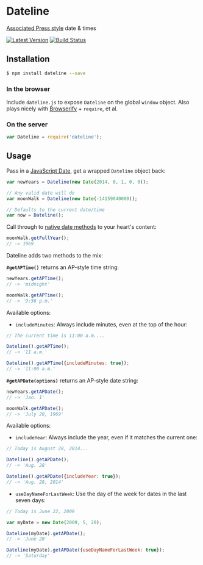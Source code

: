 # Dateline

[Associated Press style](http://en.wikipedia.org/wiki/AP_Stylebook) date & times

[![Latest Version](https://img.shields.io/npm/v/dateline.svg?style=flat-square)](https://www.npmjs.com/package/dateline)
[![Build Status](https://img.shields.io/travis/banterability/dateline.svg?style=flat-square)](https://travis-ci.org/banterability/dateline)

## Installation

```bash
$ npm install dateline --save
```

### In the browser

Include `dateline.js` to expose `Dateline` on the global `window` object. Also plays nicely with [Browserify](http://browserify.org/) + `require`, et al.

### On the server

```js
var Dateline = require('dateline');
```

## Usage

Pass in a [JavaScript Date](https://developer.mozilla.org/en-US/docs/Web/JavaScript/Reference/Global_Objects/Date), get a wrapped `Dateline` object back:

```js
var newYears = Dateline(new Date(2014, 0, 1, 0, 0));

// Any valid date will do
var moonWalk = Dateline(new Date(-14159040000));

// Defaults to the current date/time
var now = Dateline();
```

Call through to [native date methods](https://developer.mozilla.org/en-US/docs/Web/JavaScript/Reference/Global_Objects/Date#Date_instances) to your heart's content:

```js
moonWalk.getFullYear();
// -> 1969
```

Dateline adds two methods to the mix:

**`#getAPTime()`** returns an AP-style time string:

```js
newYears.getAPTime();
// -> 'midnight'

moonWalk.getAPTime();
// -> '9:56 p.m.'
```

Available options:
- `includeMinutes`: Always include minutes, even at the top of the hour:

```js
// The current time is 11:00 a.m....

Dateline().getAPTime();
// -> '11 a.m.'

Dateline().getAPTime({includeMinutes: true});
// -> '11:00 a.m.'
```

**`#getAPDate(options)`** returns an AP-style date string:

```js
newYears.getAPDate();
// -> 'Jan. 1'

moonWalk.getAPDate();
// -> 'July 20, 1969'
```

Available options:
- `includeYear`: Always include the year, even if it matches the current one:

```js
// Today is August 28, 2014...

Dateline().getAPDate();
// -> 'Aug. 28'

Dateline().getAPDate({includeYear: true});
// -> 'Aug. 28, 2014'
```

- `useDayNameForLastWeek`: Use the day of the week for dates in the last seven days:

```js
// Today is June 22, 2009

var myDate = new Date(2009, 5, 20);

Dateline(myDate).getAPDate();
// -> 'June 20'

Dateline(myDate).getAPDate({useDayNameForLastWeek: true});
// -> 'Saturday'
```
